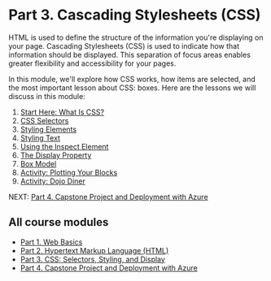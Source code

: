 # Part 3. Cascading Stylesheets (CSS)

HTML is used to define the structure of the information you're displaying on your page. Cascading Stylesheets (CSS) is used to indicate how that information should be displayed. This separation of focus areas enables greater flexibility and accessibility for your pages.

In this module, we'll explore how CSS works, how items are selected, and the most important lesson about CSS: boxes. Here are the lessons we will discuss in this module:

1. [Start Here: What Is CSS?](./introduction_to_css.md)
2. [CSS Selectors](./css_selectors.md)
3. [Styling Elements](./styling_elements.md)
4. [Styling Text](./styling_text.md)
5. [Using the Inspect Element](./inspect_element.md)
6. [The Display Property](./display_property.md)
7. [Box Model](./box_model.md)
8. [Activity: Plotting Your Blocks](./plotting_your_blox.md)
9. [Activity: Dojo Diner](./dojo-diner.md)

NEXT: [Part 4. Capstone Project and Deployment with Azure](../4_Capstone_Deployment)

## All course modules

* [Part 1. Web Basics](../1_Web_Basics)
* [Part 2. Hypertext Markup Language (HTML)](../2_HTML)
* [Part 3. CSS: Selectors, Styling, and Display](../3_CSS_CSS3)
* [Part 4. Capstone Project and Deployment with Azure](../4_Capstone_Deployment)
